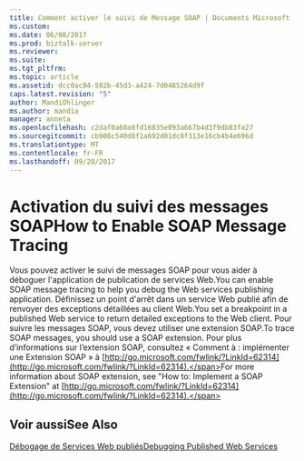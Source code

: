 ```yaml
---
title: Comment activer le suivi de Message SOAP | Documents Microsoft
ms.custom: 
ms.date: 06/08/2017
ms.prod: biztalk-server
ms.reviewer: 
ms.suite: 
ms.tgt_pltfrm: 
ms.topic: article
ms.assetid: dcc0ac84-582b-45d3-a424-7d0485264d9f
caps.latest.revision: "5"
author: MandiOhlinger
ms.author: mandia
manager: anneta
ms.openlocfilehash: c2daf0a60a8fd16035e093a667b4d3f9db83fa27
ms.sourcegitcommit: cb908c540d8f1a692d01dc8f313e16cb4b4e696d
ms.translationtype: MT
ms.contentlocale: fr-FR
ms.lasthandoff: 09/20/2017
---
```

# <a name="how-to-enable-soap-message-tracing"></a><span data-ttu-id="7bc9d-102">Activation du suivi des messages SOAP</span><span class="sxs-lookup"><span data-stu-id="7bc9d-102">How to Enable SOAP Message Tracing</span></span>
<span data-ttu-id="7bc9d-103">Vous pouvez activer le suivi de messages SOAP pour vous aider à déboguer l'application de publication de services Web.</span><span class="sxs-lookup"><span data-stu-id="7bc9d-103">You can enable SOAP message tracing to help you debug the Web services publishing application.</span></span> <span data-ttu-id="7bc9d-104">Définissez un point d'arrêt dans un service Web publié afin de renvoyer des exceptions détaillées au client Web.</span><span class="sxs-lookup"><span data-stu-id="7bc9d-104">You set a breakpoint in a published Web service to return detailed exceptions to the Web client.</span></span> <span data-ttu-id="7bc9d-105">Pour suivre les messages SOAP, vous devez utiliser une extension SOAP.</span><span class="sxs-lookup"><span data-stu-id="7bc9d-105">To trace SOAP messages, you should use a SOAP extension.</span></span> <span data-ttu-id="7bc9d-106">Pour plus d’informations sur l’extension SOAP, consultez « Comment à : implémenter une Extension SOAP » à [http://go.microsoft.com/fwlink/?LinkId=62314](http://go.microsoft.com/fwlink/?LinkId=62314).</span><span class="sxs-lookup"><span data-stu-id="7bc9d-106">For more information about SOAP extension, see "How to: Implement a SOAP Extension" at [http://go.microsoft.com/fwlink/?LinkId=62314](http://go.microsoft.com/fwlink/?LinkId=62314).</span></span>  
  
## <a name="see-also"></a><span data-ttu-id="7bc9d-107">Voir aussi</span><span class="sxs-lookup"><span data-stu-id="7bc9d-107">See Also</span></span>  
 [<span data-ttu-id="7bc9d-108">Débogage de Services Web publiés</span><span class="sxs-lookup"><span data-stu-id="7bc9d-108">Debugging Published Web Services</span></span>](../core/debugging-published-web-services.md)